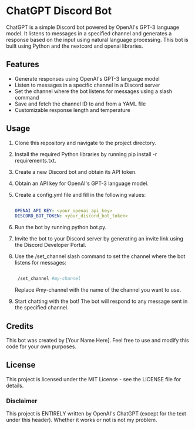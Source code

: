 # ChatGPT Discord Bot

ChatGPT is a simple Discord bot powered by OpenAI's GPT-3 language model. It listens to messages in a specified channel and generates a response based on the input using natural language processing. This bot is built using Python and the nextcord and openai libraries.
## Features

 * Generate responses using OpenAI's GPT-3 language model
 * Listen to messages in a specific channel in a Discord server
 * Set the channel where the bot listens for messages using a slash command
 * Save and fetch the channel ID to and from a YAML file
 * Customizable response length and temperature

## Usage

 1. Clone this repository and navigate to the project directory.

 2. Install the required Python libraries by running pip install -r requirements.txt.

 3. Create a new Discord bot and obtain its API token.

 4. Obtain an API key for OpenAI's GPT-3 language model.

 5. Create a config.yml file and fill in the following values:

     ```yaml

     OPENAI_API_KEY: <your_openai_api_key>
     DISCORD_BOT_TOKEN: <your_discord_bot_token>
     ```

 6. Run the bot by running python bot.py.

 7. Invite the bot to your Discord server by generating an invite link using the Discord Developer Portal.

 8. Use the /set_channel slash command to set the channel where the bot listens for messages:

     ```bash

      /set_channel #my-channel
     ```

     Replace #my-channel with the name of the channel you want to use.

 9. Start chatting with the bot! The bot will respond to any message sent in the specified channel.

## Credits

This bot was created by [Your Name Here]. Feel free to use and modify this code for your own purposes.

## License

This project is licensed under the MIT License - see the LICENSE file for details.

### Disclaimer
This project is ENTIRELY written by OpenAI's ChatGPT (except for the text under this header). Whether it works or not is not my problem.
